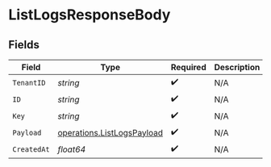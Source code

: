 # ListLogsResponseBody


## Fields

| Field                                                                    | Type                                                                     | Required                                                                 | Description                                                              |
| ------------------------------------------------------------------------ | ------------------------------------------------------------------------ | ------------------------------------------------------------------------ | ------------------------------------------------------------------------ |
| `TenantID`                                                               | *string*                                                                 | :heavy_check_mark:                                                       | N/A                                                                      |
| `ID`                                                                     | *string*                                                                 | :heavy_check_mark:                                                       | N/A                                                                      |
| `Key`                                                                    | *string*                                                                 | :heavy_check_mark:                                                       | N/A                                                                      |
| `Payload`                                                                | [operations.ListLogsPayload](../../models/operations/listlogspayload.md) | :heavy_check_mark:                                                       | N/A                                                                      |
| `CreatedAt`                                                              | *float64*                                                                | :heavy_check_mark:                                                       | N/A                                                                      |